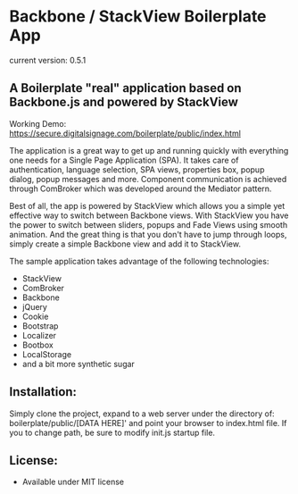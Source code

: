 Backbone / StackView Boilerplate App
====================================
current version: 0.5.1

A Boilerplate "real" application based on Backbone.js and powered by StackView
------------------------------------------------------------------------------

Working Demo: https://secure.digitalsignage.com/boilerplate/public/index.html

The application is a great way to get up and running quickly with everything one needs for a Single Page Application (SPA).
It takes care of authentication, language selection, SPA views, properties box, popup dialog, popup messages and more.
Component communication is achieved through ComBroker which was developed around the Mediator pattern.

Best of all, the app is powered by StackView which allows you a simple yet effective way to switch between Backbone views.
With StackView you have the power to switch between sliders, popups and Fade Views using smooth animation.
And the great thing is that you don't have to jump through loops, simply create a simple Backbone view and add it to StackView.

The sample application takes advantage of the following technologies:

 - StackView
 - ComBroker
 - Backbone
 - jQuery
 - Cookie
 - Bootstrap
 - Localizer
 - Bootbox
 - LocalStorage
 - and a bit more synthetic sugar

Installation:
------------------------------------------------------------------------
Simply clone the project, expand to a web server under the directory of: boilerplate/public/[DATA HERE]' and point your browser to index.html file.
If you to change path, be sure to modify init.js startup file.


License:
------------------------------------------------------------------------
- Available under MIT license


